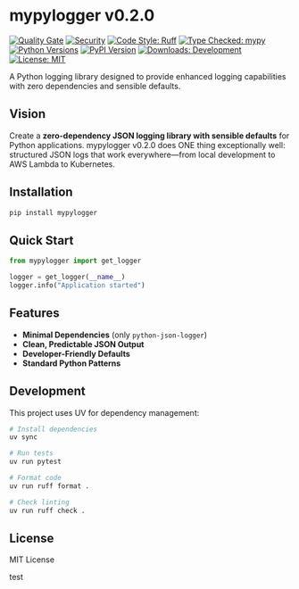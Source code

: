 # mypylogger v0.2.0

<!-- BADGES START -->
[![Quality Gate](https://img.shields.io/github/actions/workflow/status/stabbotco1/mypylogger/ci.yml?style=flat&label=quality%20gate)](https://img.shields.io/github/actions/workflow/status/stabbotco1/mypylogger/ci.yml?style=flat&label=quality%20gate) [![Security](https://img.shields.io/github/security-advisories/s/stabbotco1/mypylogger?style=flat&label=security)](https://github.com/stabbotco1/mypylogger/security) [![Code Style: Ruff](https://img.shields.io/badge/code%20style-ruff-000000?style=flat)](https://img.shields.io/badge/code%20style-ruff-000000?style=flat) [![Type Checked: mypy](https://img.shields.io/badge/type%20checked-mypy-blue?style=flat)](https://img.shields.io/badge/type%20checked-mypy-blue?style=flat) [![Python Versions](https://img.shields.io/pypi/pyversions/mypylogger?style=flat)](https://img.shields.io/pypi/pyversions/mypylogger?style=flat) [![PyPI Version](https://img.shields.io/pypi/v/mypylogger?style=flat)](https://img.shields.io/pypi/v/mypylogger?style=flat) [![Downloads: Development](https://img.shields.io/badge/downloads-development-yellow?style=flat)](https://img.shields.io/badge/downloads-development-yellow?style=flat) [![License: MIT](https://img.shields.io/github/license/stabbotco1/mypylogger?style=flat)](https://img.shields.io/github/license/stabbotco1/mypylogger?style=flat)
<!-- BADGES END -->

A Python logging library designed to provide enhanced logging capabilities with zero dependencies and sensible defaults.

## Vision

Create a **zero-dependency JSON logging library with sensible defaults** for Python applications. mypylogger v0.2.0 does ONE thing exceptionally well: structured JSON logs that work everywhere—from local development to AWS Lambda to Kubernetes.

## Installation

```bash
pip install mypylogger
```

## Quick Start

```python
from mypylogger import get_logger

logger = get_logger(__name__)
logger.info("Application started")
```

## Features

- **Minimal Dependencies** (only `python-json-logger`)
- **Clean, Predictable JSON Output**
- **Developer-Friendly Defaults**
- **Standard Python Patterns**

## Development

This project uses UV for dependency management:

```bash
# Install dependencies
uv sync

# Run tests
uv run pytest

# Format code
uv run ruff format .

# Check linting
uv run ruff check .
```

## License

MIT License

test